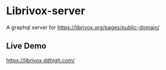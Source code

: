 # Librivox-server
A graphql server for https://librivox.org/pages/public-domain/

## Live Demo

https://librivox.ddhigh.com/